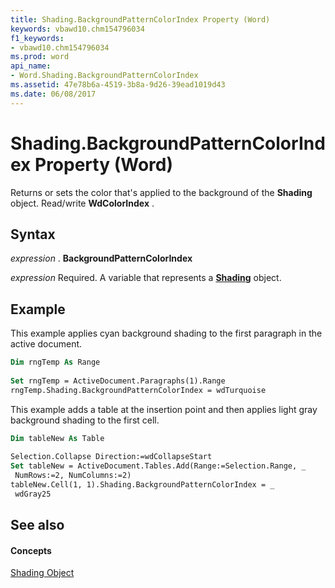 ```yaml
---
title: Shading.BackgroundPatternColorIndex Property (Word)
keywords: vbawd10.chm154796034
f1_keywords:
- vbawd10.chm154796034
ms.prod: word
api_name:
- Word.Shading.BackgroundPatternColorIndex
ms.assetid: 47e78b6a-4519-3b8a-9d26-39ead1019d43
ms.date: 06/08/2017
---
```



# Shading.BackgroundPatternColorIndex Property (Word)

Returns or sets the color that's applied to the background of the  **Shading** object. Read/write **WdColorIndex** .


## Syntax

 _expression_ . **BackgroundPatternColorIndex**

 _expression_ Required. A variable that represents a **[Shading](Word.Shading.md)** object.


## Example

This example applies cyan background shading to the first paragraph in the active document.


```vb
Dim rngTemp As Range 
 
Set rngTemp = ActiveDocument.Paragraphs(1).Range 
rngTemp.Shading.BackgroundPatternColorIndex = wdTurquoise
```

This example adds a table at the insertion point and then applies light gray background shading to the first cell.




```vb
Dim tableNew As Table 
 
Selection.Collapse Direction:=wdCollapseStart 
Set tableNew = ActiveDocument.Tables.Add(Range:=Selection.Range, _ 
 NumRows:=2, NumColumns:=2) 
tableNew.Cell(1, 1).Shading.BackgroundPatternColorIndex = _ 
 wdGray25
```


## See also


#### Concepts


[Shading Object](Word.Shading.md)

